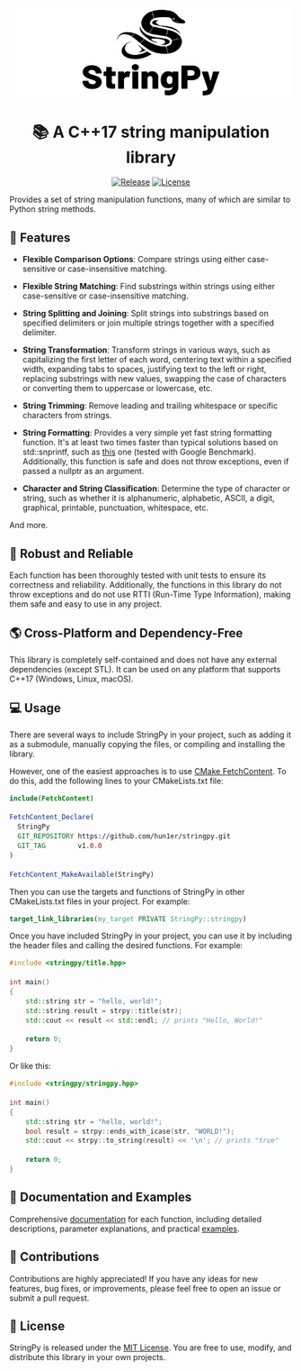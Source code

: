 <p align="center">
  <img src="https://github.com/hun1er/stringpy/blob/main/data/logo/800x250.png?raw=true" alt="StringPy">
</p>

<h1 align="center">
  📚 A C++17 string manipulation library
</h1>

<div align="center">

  <a href="https://github.com/hun1er/stringpy/releases/latest">![Release](https://img.shields.io/github/v/release/hun1er/stringpy)</a>
  <a href="https://github.com/hun1er/stringpy/blob/main/LICENSE">![License](https://img.shields.io/github/license/hun1er/stringpy)</a>

</div>

Provides a set of string manipulation functions, many of which are similar to Python string methods.

## 🌟 Features

-   **Flexible Comparison Options**: Compare strings using either case-sensitive or case-insensitive matching.

-   **Flexible String Matching**: Find substrings within strings using either case-sensitive or case-insensitive matching.

-   **String Splitting and Joining**: Split strings into substrings based on specified delimiters or join multiple strings together with a specified delimiter.

-   **String Transformation**: Transform strings in various ways, such as capitalizing the first letter of each word, centering text within a specified width, expanding tabs to spaces, justifying text to the left or right, replacing substrings with new values, swapping the case of characters or converting them to uppercase or lowercase, etc.

-   **String Trimming**: Remove leading and trailing whitespace or specific characters from strings.

-   **String Formatting**: Provides a very simple yet fast string formatting function. It's at least two times faster than typical solutions based on std::snprintf, such as [this](https://stackoverflow.com/a/26221725) one (tested with Google Benchmark).
    Additionally, this function is safe and does not throw exceptions, even if passed a nullptr as an argument.

-   **Character and String Classification**: Determine the type of character or string, such as whether it is alphanumeric, alphabetic, ASCII, a digit, graphical, printable, punctuation, whitespace, etc.

And more.

## 💪 Robust and Reliable

Each function has been thoroughly tested with unit tests to ensure its correctness and reliability. Additionally, the functions in this library do not throw exceptions and do not use RTTI (Run-Time Type Information), making them safe and easy to use in any project.

## 🌎 Cross-Platform and Dependency-Free

This library is completely self-contained and does not have any external dependencies (except STL). It can be used on any platform that supports C++17 (Windows, Linux, macOS).

## 💻 Usage

There are several ways to include StringPy in your project, such as adding it as a submodule, manually copying the files, or compiling and installing the library.

However, one of the easiest approaches is to use [CMake FetchContent](https://cmake.org/cmake/help/latest/module/FetchContent.html). To do this, add the following lines to your CMakeLists.txt file:

```cmake
include(FetchContent)

FetchContent_Declare(
  StringPy
  GIT_REPOSITORY https://github.com/hun1er/stringpy.git
  GIT_TAG        v1.0.0
)

FetchContent_MakeAvailable(StringPy)
```

Then you can use the targets and functions of StringPy in other CMakeLists.txt files in your project. For example:

```cmake
target_link_libraries(my_target PRIVATE StringPy::stringpy)
```

Once you have included StringPy in your project, you can use it by including the header files and calling the desired functions. For example:

```cpp
#include <stringpy/title.hpp>

int main()
{
    std::string str = "hello, world!";
    std::string result = strpy::title(str);
    std::cout << result << std::endl; // prints "Hello, World!"

    return 0;
}
```

Or like this:

```cpp
#include <stringpy/stringpy.hpp>

int main()
{
    std::string str = "hello, world!";
    bool result = strpy::ends_with_icase(str, "WORLD!");
    std::cout << strpy::to_string(result) << '\n'; // prints "true"

    return 0;
}
```

## 📖 Documentation and Examples

Comprehensive [documentation](https://stringpy.rf.gd/files.html) for each function, including detailed descriptions, parameter explanations, and practical [examples](https://stringpy.rf.gd/examples.html).

## 💬 Contributions

Contributions are highly appreciated! If you have any ideas for new features, bug fixes, or improvements, please feel free to open an issue or submit a pull request.

## 📜 License

StringPy is released under the [MIT License](https://github.com/hun1er/stringpy/blob/main/LICENSE). You are free to use, modify, and distribute this library in your own projects.
